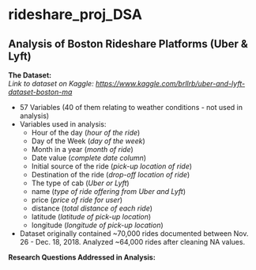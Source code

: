 # rideshare_proj_DSA
## Analysis of Boston Rideshare Platforms (Uber & Lyft)
**The Dataset:**  
_Link to dataset on Kaggle: https://www.kaggle.com/brllrb/uber-and-lyft-dataset-boston-ma_  
- 57 Variables (40 of them relating to weather conditions - not used in analysis)  
- Variables used in analysis:  
	- Hour of the day (_hour of the ride_)  
	- Day of the Week (_day of the week_)  
	- Month in a year (_month of ride_)  
	- Date value (_complete date column_)  
	- Initial source of the ride (_pick-up location of ride_)  
	- Destination of the ride (_drop-off location of ride_)  
	- The type of cab (_Uber or  Lyft_)  
	- name (_type of ride offering from Uber and Lyft_)  
	- price (_price of ride for user_)  
	- distance (_total distance of each ride_)  
	- latitude (_latitude of pick-up location_)  
	- longitude (_longitude of pick-up location_)  
- Dataset originally contained ~70,000 rides documented between Nov. 26 - Dec. 18, 2018. Analyzed ~64,000 rides after cleaning NA values.  

**Research Questions Addressed in Analysis:**  

